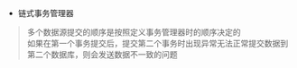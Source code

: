 * 链式事务管理器
> 多个数据源提交的顺序是按照定义事务管理器时的顺序决定的  
> 如果在第一个事务提交后，提交第二个事务时出现异常无法正常提交数据到第二个数据库，则会发送数据不一致的问题 



